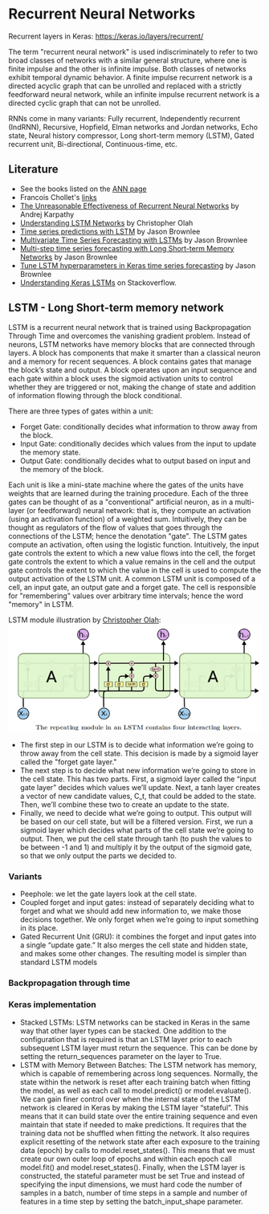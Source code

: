 # Recurrent Neural Networks

Recurrent layers in Keras: https://keras.io/layers/recurrent/

The term "recurrent neural network" is used indiscriminately to refer to two broad classes of networks with a similar general structure, where one is finite impulse and the other is infinite impulse. Both classes of networks exhibit temporal dynamic behavior. A finite impulse recurrent network is a directed acyclic graph that can be unrolled and replaced with a strictly feedforward neural network, while an infinite impulse recurrent network is a directed cyclic graph that can not be unrolled. 

RNNs come in many variants: Fully recurrent, Independently recurrent (IndRNN), Recursive, Hopfield, Elman networks and Jordan networks, Echo state, Neural history compressor, Long short-term memory (LSTM), Gated recurrent unit, Bi-directional, Continuous-time, etc.

## Literature

- See the books listed on the [ANN page](NeuralNetworks.md)
- Francois Chollet's [links](https://github.com/fchollet/keras-resources)
- [The Unreasonable Effectiveness of Recurrent Neural Networks](http://karpathy.github.io/2015/05/21/rnn-effectiveness/) by Andrej Karpathy
- [Understanding LSTM Networks](http://colah.github.io/posts/2015-08-Understanding-LSTMs/) by Christopher Olah
- [Time series predictions with LSTM](https://machinelearningmastery.com/time-series-prediction-lstm-recurrent-neural-networks-python-keras/) by Jason Brownlee
- [Multivariate Time Series Forecasting with LSTMs](https://machinelearningmastery.com/multivariate-time-series-forecasting-lstms-keras/) by Jason Brownlee
- [Multi-step time series forecasting with Long Short-term Memory Networks](https://machinelearningmastery.com/multi-step-time-series-forecasting-long-short-term-memory-networks-python/) by Jason Brownlee
- [Tune LSTM hyperparameters in Keras time series forecasting](https://machinelearningmastery.com/tune-lstm-hyperparameters-keras-time-series-forecasting/) by Jason Brownlee
- [Understanding Keras LSTMs](https://stackoverflow.com/questions/38714959/understanding-keras-lstms) on Stackoverflow.

## LSTM - Long Short-term memory network

LSTM is a recurrent neural network that is trained using Backpropagation Through Time and overcomes the vanishing gradient problem. Instead of neurons, LSTM networks have memory blocks that are connected through layers. A block has components that make it smarter than a classical neuron and a memory for recent sequences. A block contains gates that manage the block’s state and output. A block operates upon an input sequence and each gate within a block uses the sigmoid activation units to control whether they are triggered or not, making the change of state and addition of information flowing through the block conditional.

There are three types of gates within a unit:
- Forget Gate: conditionally decides what information to throw away from the block.
- Input Gate: conditionally decides which values from the input to update the memory state.
- Output Gate: conditionally decides what to output based on input and the memory of the block.

Each unit is like a mini-state machine where the gates of the units have weights that are learned during the training procedure. Each of the three gates can be thought of as a "conventional" artificial neuron, as in a multi-layer (or feedforward) neural network: that is, they compute an activation (using an activation function) of a weighted sum. Intuitively, they can be thought as regulators of the flow of values that goes through the connections of the LSTM; hence the denotation "gate". The LSTM gates compute an activation, often using the logistic function. Intuitively, the input gate controls the extent to which a new value flows into the cell, the forget gate controls the extent to which a value remains in the cell and the output gate controls the extent to which the value in the cell is used to compute the output activation of the LSTM unit. A common LSTM unit is composed of a cell, an input gate, an output gate and a forget gate. The cell is responsible for "remembering" values over arbitrary time intervals; hence the word "memory" in LSTM.

LSTM module illustration by [Christopher Olah](http://colah.github.io/posts/2015-08-Understanding-LSTMs/):
![alt text](Pictures/LSTM_1_byChristopherOlah.png "LSTM module by Christopher Olah")

- The first step in our LSTM is to decide what information we’re going to throw away from the cell state. This decision is made by a sigmoid layer called the "forget gate layer."
- The next step is to decide what new information we’re going to store in the cell state. This has two parts. First, a sigmoid layer called the “input gate layer” decides which values we’ll update. Next, a tanh layer creates a vector of new candidate values, C_t, that could be added to the state. Then, we’ll combine these two to create an update to the state.
- Finally, we need to decide what we’re going to output. This output will be based on our cell state, but will be a filtered version. First, we run a sigmoid layer which decides what parts of the cell state we’re going to output. Then, we put the cell state through tanh (to push the values to be between -1 and 1) and multiply it by the output of the sigmoid gate, so that we only output the parts we decided to.

### Variants

- Peephole: we let the gate layers look at the cell state.
- Coupled forget and input gates: instead of separately deciding what to forget and what we should add new information to, we make those decisions together. We only forget when we’re going to input something in its place.
- Gated Recurrent Unit (GRU): it combines the forget and input gates into a single “update gate.” It also merges the cell state and hidden state, and makes some other changes. The resulting model is simpler than standard LSTM models

### Backpropagation through time

### Keras implementation

- Stacked LSTMs: LSTM networks can be stacked in Keras in the same way that other layer types can be stacked. One addition to the configuration that is required is that an LSTM layer prior to each subsequent LSTM layer must return the sequence. This can be done by setting the return_sequences parameter on the layer to True.
- LSTM with Memory Between Batches: The LSTM network has memory, which is capable of remembering across long sequences. Normally, the state within the network is reset after each training batch when fitting the model, as well as each call to model.predict() or model.evaluate(). We can gain finer control over when the internal state of the LSTM network is cleared in Keras by making the LSTM layer “stateful”. This means that it can build state over the entire training sequence and even maintain that state if needed to make predictions. It requires that the training data not be shuffled when fitting the network. It also requires explicit resetting of the network state after each exposure to the training data (epoch) by calls to model.reset_states(). This means that we must create our own outer loop of epochs and within each epoch call model.fit() and model.reset_states(). Finally, when the LSTM layer is constructed, the stateful parameter must be set True and instead of specifying the input dimensions, we must hard code the number of samples in a batch, number of time steps in a sample and number of features in a time step by setting the batch_input_shape parameter.
